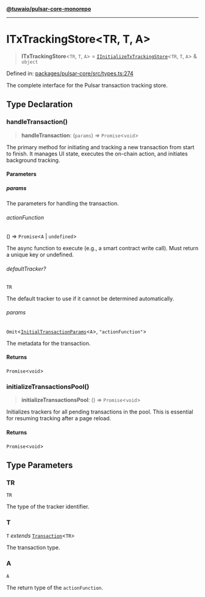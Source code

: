 [**@tuwaio/pulsar-core-monorepo**](../../../README.md)

***

# ITxTrackingStore\<TR, T, A\>

> **ITxTrackingStore**\<`TR`, `T`, `A`\> = [`IInitializeTxTrackingStore`](../interfaces/IInitializeTxTrackingStore.md)\<`TR`, `T`, `A`\> & `object`

Defined in: [packages/pulsar-core/src/types.ts:274](https://github.com/TuwaIO/pulsar-core/blob/bbb9e2e0f0f23382d49e10f4e6c8ee38979bf353/packages/pulsar-core/src/types.ts#L274)

The complete interface for the Pulsar transaction tracking store.

## Type Declaration

### handleTransaction()

> **handleTransaction**: (`params`) => `Promise`\<`void`\>

The primary method for initiating and tracking a new transaction from start to finish.
It manages UI state, executes the on-chain action, and initiates background tracking.

#### Parameters

##### params

The parameters for handling the transaction.

###### actionFunction

() => `Promise`\<`A` \| `undefined`\>

The async function to execute (e.g., a smart contract write call). Must return a unique key or undefined.

###### defaultTracker?

`TR`

The default tracker to use if it cannot be determined automatically.

###### params

`Omit`\<[`InitialTransactionParams`](InitialTransactionParams.md)\<`A`\>, `"actionFunction"`\>

The metadata for the transaction.

#### Returns

`Promise`\<`void`\>

### initializeTransactionsPool()

> **initializeTransactionsPool**: () => `Promise`\<`void`\>

Initializes trackers for all pending transactions in the pool.
This is essential for resuming tracking after a page reload.

#### Returns

`Promise`\<`void`\>

## Type Parameters

### TR

`TR`

The type of the tracker identifier.

### T

`T` *extends* [`Transaction`](Transaction.md)\<`TR`\>

The transaction type.

### A

`A`

The return type of the `actionFunction`.
